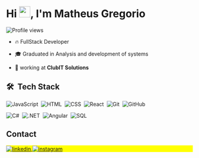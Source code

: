 <h1 align="left">Hi <img src="https://raw.githubusercontent.com/kaueMarques/kaueMarques/master/hi.gif" height="30px">, I'm Matheus Gregorio</h1>
<p align="left"> <img src="https://komarev.com/ghpvc/?username=matheusgregorio&color=yellow" alt="Profile views" /> </p>

- 🔥 FullStack Developer

- 🎓 Graduated in Analysis and development of systems

- 💼 working at **ClubIT Solutions**

## 🛠 &nbsp;Tech Stack

![JavaScript](https://img.shields.io/badge/-JavaScript-05122A?style=flat&logo=javascript)&nbsp;
![HTML](https://img.shields.io/badge/-HTML-05122A?style=flat&logo=HTML5)&nbsp;
![CSS](https://img.shields.io/badge/-CSS-05122A?style=flat&logo=CSS3&logoColor=1572B6)&nbsp;
![React](https://img.shields.io/badge/-React-05122A?style=flat&logo=react)&nbsp;
![Git](https://img.shields.io/badge/-Git-05122A?style=flat&logo=git)&nbsp;
![GitHub](https://img.shields.io/badge/-GitHub-05122A?style=flat&logo=github)&nbsp;

![C#](https://img.shields.io/badge/C%23-239120?style=flat&logo=c-sharp&logoColor=007ACC)&nbsp;
![.NET](https://img.shields.io/badge/.NET-5C2D91?style=FLAT&logo=.net&logoColor=white)&nbsp;
![Angular](https://img.shields.io/badge/Angular-DD0031?style=flat&logo=angular&logoColor=white)&nbsp;
![SQL](https://img.shields.io/badge/Microsoft_Office-D83B01?style=flat&logo=microsoft-office&logoColor=white)&nbsp;
## Contact

<p align="left" style="background:yellow">
<a href="https://www.linkedin.com/in/matheus-gregorio-simoni-62b9a01b0/" target="_blank">
  <img align="center" src="https://img.shields.io/badge/Matheus-05122A?style=flat&logo=linkedin" alt="linkedin"/>
</a>
<a href="wa.link/xn5xtn" target="_blank">
 <img align="center" src="https://img.shields.io/badge/Matheus-05122A?style=flat&logo=Whatsapp" alt="instagram"/>
</a>
</p>
